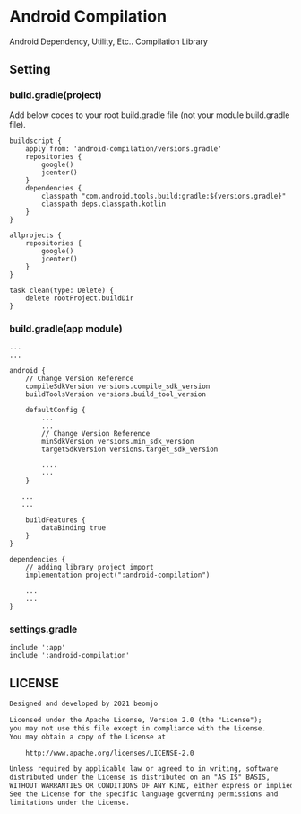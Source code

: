 # Android Compilation
Android Dependency, Utility, Etc.. Compilation Library

## Setting

### build.gradle(project)
Add below codes to your root build.gradle file (not your module build.gradle file).
```
buildscript {
    apply from: 'android-compilation/versions.gradle'
    repositories {
        google()
        jcenter()
    }
    dependencies {
        classpath "com.android.tools.build:gradle:${versions.gradle}"
        classpath deps.classpath.kotlin
    }
}

allprojects {
    repositories {
        google()
        jcenter()
    }
}

task clean(type: Delete) {
    delete rootProject.buildDir
}
```

### build.gradle(app module)
```
...
...

android {
    // Change Version Reference 
    compileSdkVersion versions.compile_sdk_version
    buildToolsVersion versions.build_tool_version

    defaultConfig {
        ...
        ...
        // Change Version Reference 
        minSdkVersion versions.min_sdk_version
        targetSdkVersion versions.target_sdk_version

        ....
        ...
    }

   ...
   ...

    buildFeatures {
        dataBinding true
    }
}

dependencies {
    // adding library project import
    implementation project(":android-compilation")

    ...
    ...
}

```

### settings.gradle
```
include ':app'
include ':android-compilation'
```


## LICENSE
```xml
Designed and developed by 2021 beomjo

Licensed under the Apache License, Version 2.0 (the "License");
you may not use this file except in compliance with the License.
You may obtain a copy of the License at

    http://www.apache.org/licenses/LICENSE-2.0

Unless required by applicable law or agreed to in writing, software
distributed under the License is distributed on an "AS IS" BASIS,
WITHOUT WARRANTIES OR CONDITIONS OF ANY KIND, either express or implied.
See the License for the specific language governing permissions and
limitations under the License.
```

